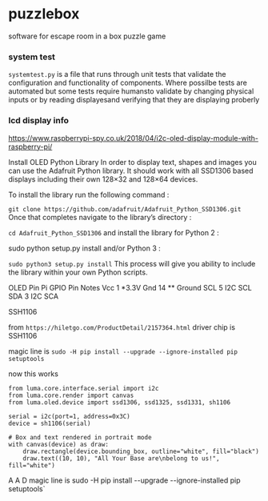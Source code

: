 # puzzlebox
software for escape room in a box puzzle game

### system test
`systemtest.py` is a file that runs through unit tests that validate the configuration and functionality of components.  Where possilbe tests are automated but some tests require humansto validate by changing physical inputs or by reading displayesand verifying that they are displaying proberly

### lcd display info
https://www.raspberrypi-spy.co.uk/2018/04/i2c-oled-display-module-with-raspberry-pi/

Install OLED Python Library
In order to display text, shapes and images you can use the Adafruit Python library. It should work with all SSD1306 based displays including their own 128×32 and 128×64 devices.

To install the library run the following command :

`git clone https://github.com/adafruit/Adafruit_Python_SSD1306.git`
Once that completes navigate to the library’s directory :

`cd Adafruit_Python_SSD1306`
and install the library for Python 2 :

sudo python setup.py install
and/or Python 3 :

`sudo python3 setup.py install`
This process will give you ability to include the library within your own Python scripts.


OLED Pin    Pi GPIO Pin    Notes
Vcc         1              *3.3V
Gnd         14 **          Ground
SCL         5              I2C SCL
SDA         3              I2C SCA

SSH1106

from `https://hiletgo.com/ProductDetail/2157364.html` driver chip is SSH1106

magic line is `sudo -H pip install --upgrade --ignore-installed pip setuptools`

now this works
```
from luma.core.interface.serial import i2c
from luma.core.render import canvas
from luma.oled.device import ssd1306, ssd1325, ssd1331, sh1106

serial = i2c(port=1, address=0x3C)
device = sh1106(serial)

# Box and text rendered in portrait mode
with canvas(device) as draw:
    draw.rectangle(device.bounding_box, outline="white", fill="black")
    draw.text((10, 10), "All Your Base are\nbelong to us!", fill="white")
```


A
A
D
magic line is sudo -H pip install --upgrade --ignore-installed pip setuptools`

